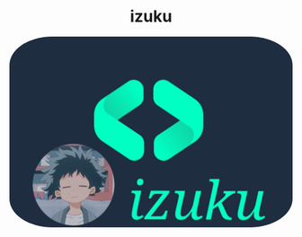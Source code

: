 <h1 align="center">izuku</h1>
<p align="center">
  <img src="assets/code.png" alt="code" style="border-radius: 15%;">
</p>